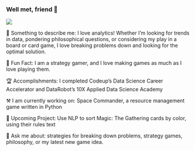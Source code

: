 ### Well met, friend 🤝

![](Bcard.png)

🔎 Something to describe me: I love analytics! Whether I’m looking for trends in data, pondering philosophical questions, or considering my play in a board or card game, I love breaking problems down and looking for the optimal solution.

🎲 Fun Fact: I am a strategy gamer, and I love making games as much as I love playing them.

🏆 Accomplishments: I completed Codeup’s Data Science Career Accelerator and DataRobot’s 10X Applied Data Science Academy

⚒ I am currently working on: Space Commander, a resource management game written in Python

📓 Upcoming Project: Use NLP to sort Magic: The Gathering cards by color, using their rules text

💬 Ask me about: strategies for breaking down problems, strategy games, philosophy, or my latest new game idea.
<!--
**Johndsalas/johndsalas** is a ✨ _special_ ✨ repository because its `README.md` (this file) appears on your GitHub profile.

Here are some ideas to get you started:

- 🔭 I’m currently working on ...
- 🌱 I’m currently learning ...
- 👯 I’m looking to collaborate on ...
- 🤔 I’m looking for help with ...
- 💬 Ask me about ...
- 📫 How to reach me: ...
- 😄 Pronouns: ...
- ⚡ Fun fact: ...
-->

